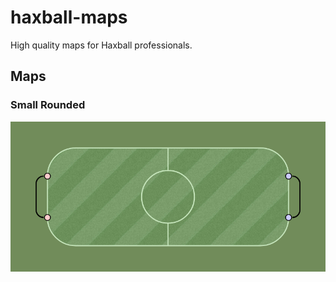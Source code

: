 # haxball-maps
High quality maps for Haxball professionals.

## Maps
### Small Rounded
![Small Rounded](img/small-rounded.png)

